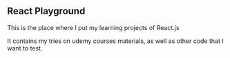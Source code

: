 ## React Playground

This is the place where I put my learning projects of React.js

It contains my tries on udemy courses materials, as well as other code that I want to test.